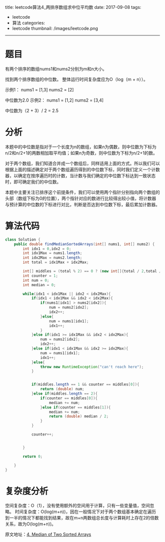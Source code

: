 title: leetcode算法4_两排序数组求中位平均数
date: 2017-09-08
tags:
 - leetcode
 - 算法
categories:
 - leetcode
thumbnail: /images/leetcode.png
---

# 题目

有两个排序的数组nums1和nums2分别为m和n大小。

找到两个排序数组的中位数。 整体运行时间复杂度应为O（log（m + n））。

示例1：
nums1 = [1,3]
nums2 = [2]

中位数为2.0
示例2：
nums1 = [1,2]
nums2 = [3,4]

中位数为（2 + 3）/ 2 = 2.5

<!-- more -->

# 分析

本题中的中位数是指对于一个长度为n的数组，如果n为偶数，则中位数为下标为n/2和n/2+1的两数相加取平均值；如果n为奇数，则中位数为下标为n/2+1的数。

对于两个数组，我们知道合并成一个数组后，同样适用上面的方式。所以我们可以根据上面的描述确定对于两个数组遍历得到的中位数下标，同时我们定义一个计数器，以确定在按序遍历时的计数，当计数与我们确定的中位数下标达到一致状态时，即可确定我们的中位数。

本题中主要关注已排序这个前提条件，我们可以使用两个指针分别指向两个数组的头部（数组下标为0的位置），两个指针对应的数进行比较得出较小值，将计数器与预计算的中位数的下标进行对比，判断是否达到中位数下标，最后累加计数器。

# 算法代码

```java
class Solution {
    public double findMedianSortedArrays(int[] nums1, int[] nums2) {
        int idx1 = 0,idx2 = 0;
        int idx1Max = nums1.length;
        int idx2Max = nums2.length;
        int total = idx1Max + idx2Max;

        int[] middles = (total % 2) == 0 ? (new int[]{total / 2,total / 2 + 1} ) : (new int[]{total / 2 + 1});
        int counter = 1;
        int num = 0;
        int median = 0;

        while(idx1 < idx1Max || idx2 < idx2Max){
            if(idx1 < idx1Max && idx2 < idx2Max){
                if(nums1[idx1] > nums2[idx2]){
                    num = nums2[idx2];
                    idx2++;
                }else{
                    num = nums1[idx1];
                    idx1++;
                }
            }else if(idx1 >= idx1Max && idx2 < idx2Max){
                num = nums2[idx2];
                idx2++;
            }else if(idx1 < idx1Max && idx2 >= idx2Max){
                num = nums1[idx1];
                idx1++;
            }else{
                throw new RuntimeException("can't reach here");
            }


            if(middles.length == 1 && counter == middles[0]){
                return (double) num;
            }else if(middles.length == 2){
                if(counter == middles[0]){
                    median += num;
                }else if(counter == middles[1]){
                    median += num;
                    return (double) median / 2;
                }
            }

            counter++;


        }

        return 0;

    }
}
```

# 复杂度分析

空间复杂度：O（1），没有使用额外的空间用于计算，只有一些变量值，空间忽略。
时间复杂度：O(log(m+n))，因在一般情况下对于两个数组基本确定在遍历到一半的情况下都能找到结果，故在m+n两数组总长度与计算耗时上存在2的倍数关系，故为O(log(m+n))。

原文地址：[4. Median of Two Sorted Arrays](https://leetcode.com/problems/median-of-two-sorted-arrays/description/)
